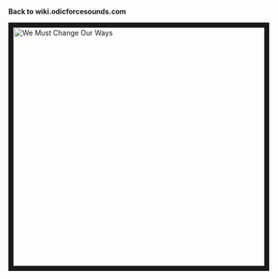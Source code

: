 **Back to wiki.odicforcesounds.com**

<a href="http://www.youtube.com/watch?feature=player_embedded&v=uGiz0QX1qr0
" target="_blank"><img src="https://raw.githubusercontent.com/odicforcesounds/odicforcesounds/master/backgrounds/Tribute.jpg" 
alt="We Must Change Our Ways" width="640" height="480" border="10" /></a>


